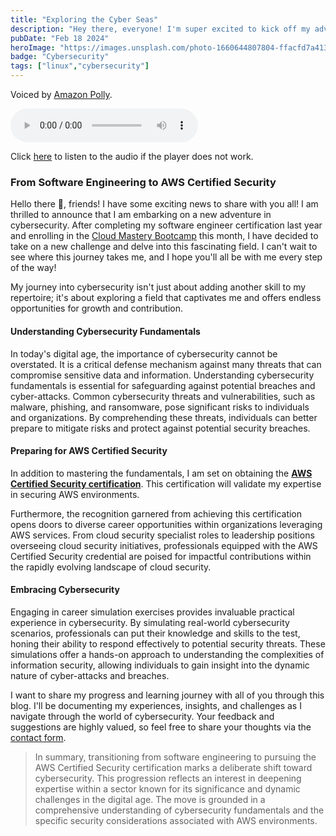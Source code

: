 ```yaml
---
title: "Exploring the Cyber Seas"
description: "Hey there, everyone! I'm super excited to kick off my adventure into cybersecurity...."
pubDate: "Feb 18 2024"
heroImage: "https://images.unsplash.com/photo-1660644807804-ffacfd7a4137?auto=format&fit=crop&w=927&h=927"
badge: "Cybersecurity"
tags: ["linux","cybersecurity"]
---
```


Voiced by <a href="https://aws.amazon.com/polly/" target="_blank">Amazon Polly</a>.

<audio controls>
  <source src="https://hcoco1-website-bucket-12345.s3.amazonaws.com/32c50154-41e9-4a59-b666-c8e6be6076c5.mp3" type="audio/mpeg">
  Your browser does not support the audio element.
</audio>

Click [here](https://hcoco1-website-bucket-12345.s3.amazonaws.com/32c50154-41e9-4a59-b666-c8e6be6076c5.mp3) to listen to the audio if the player does not work.

### From Software Engineering to AWS Certified Security
Hello there 🚀, friends! I have some exciting news to share with you all! I am thrilled to announce that I am embarking on a new adventure in cybersecurity. After completing my software engineer certification last year and enrolling in the  <a href="https://digitalcloud.training/cloud-mastery-bootcamp/?megamenu" target="_blank">Cloud Mastery Bootcamp</a> this month, I have decided to take on a new challenge and delve into this fascinating field. I can't wait to see where this journey takes me, and I hope you'll all be with me every step of the way!

My journey into cybersecurity isn't just about adding another skill to my repertoire; it's about exploring a field that captivates me and offers endless opportunities for growth and contribution.

#### Understanding Cybersecurity Fundamentals
In today's digital age, the importance of cybersecurity cannot be overstated. It is a critical defense mechanism against many threats that can compromise sensitive data and information. Understanding cybersecurity fundamentals is essential for safeguarding against potential breaches and cyber-attacks. Common cybersecurity threats and vulnerabilities, such as malware, phishing, and ransomware, pose significant risks to individuals and organizations. By comprehending these threats, individuals can better prepare to mitigate risks and protect against potential security breaches.

#### Preparing for AWS Certified Security
In addition to mastering the fundamentals, I am set on obtaining the **<a href="https://aws.amazon.com/certification/certified-security-specialty/" target="_blank">AWS Certified Security certification</a>**. This certification will validate my expertise in securing AWS environments.

Furthermore, the recognition garnered from achieving this certification opens doors to diverse career opportunities within organizations leveraging AWS services. From cloud security specialist roles to leadership positions overseeing cloud security initiatives, professionals equipped with the AWS Certified Security credential are poised for impactful contributions within the rapidly evolving landscape of cloud security.

#### Embracing Cybersecurity

Engaging in career simulation exercises provides invaluable practical experience in cybersecurity. By simulating real-world cybersecurity scenarios, professionals can put their knowledge and skills to the test, honing their ability to respond effectively to potential security threats. These simulations offer a hands-on approach to understanding the complexities of information security, allowing individuals to gain insight into the dynamic nature of cyber-attacks and breaches.

I want to share my progress and learning journey with all of you through this blog. I'll be documenting my experiences, insights, and challenges as I navigate through the world of cybersecurity. Your feedback and suggestions are highly valued, so feel free to share your thoughts via the <a href="https://www.hcoco1.com/contact" target="_blank">contact form</a>.

>In summary, transitioning from software engineering to pursuing the AWS Certified Security certification marks a deliberate shift toward cybersecurity. This progression reflects an interest in deepening expertise within a sector known for its significance and dynamic challenges in the digital age. The move is grounded in a comprehensive understanding of cybersecurity fundamentals and the specific security considerations associated with AWS environments.